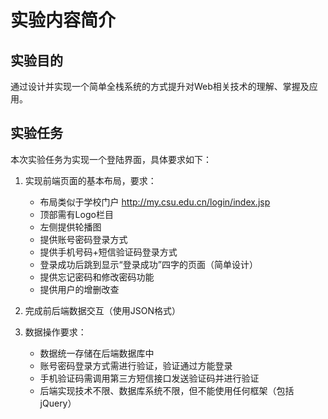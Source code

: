 # 实验内容简介

## 实验目的

通过设计并实现一个简单全栈系统的方式提升对Web相关技术的理解、掌握及应用。

## 实验任务

本次实验任务为实现一个登陆界面，具体要求如下：

1. 实现前端页面的基本布局，要求：
   - 布局类似于学校门户  http://my.csu.edu.cn/login/index.jsp
   - 顶部需有Logo栏目
   - 左侧提供轮播图
   - 提供账号密码登录方式
   - 提供手机号码+短信验证码登录方式
   - 登录成功后跳到显示“登录成功”四字的页面（简单设计）
   - 提供忘记密码和修改密码功能
   - 提供用户的增删改查

2. 完成前后端数据交互（使用JSON格式）
3. 数据操作要求：
   - 数据统一存储在后端数据库中
   - 账号密码登录方式需进行验证，验证通过方能登录
   - 手机验证码需调用第三方短信接口发送验证码并进行验证
   - 后端实现技术不限、数据库系统不限，但不能使用任何框架（包括jQuery）

